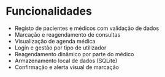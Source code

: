 # Funcionalidades

- Registo de pacientes e médicos com validação de dados
- Marcação e reagendamento de consultas
- Visualização de agenda médica
- Login e gestão por tipo de utilizador
- Reagendamento dinâmico por parte do médico
- Armazenamento local de dados (SQLite)
- Confirmação e alerta visual de marcação